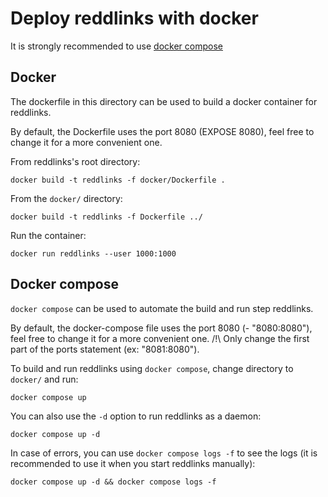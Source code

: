 # Deploy reddlinks with docker

It is strongly recommended to use [docker compose]()

## Docker

The dockerfile in this directory can be used to build a docker container for reddlinks.

By default, the Dockerfile uses the port 8080 (EXPOSE 8080), feel free to change it for a more convenient one.

From reddlinks's root directory:

```console
docker build -t reddlinks -f docker/Dockerfile .
```

From the `docker/` directory:

```console
docker build -t reddlinks -f Dockerfile ../
```

Run the container:

```console
docker run reddlinks --user 1000:1000
```

## Docker compose

`docker compose` can be used to automate the build and run step reddlinks.

By default, the docker-compose file uses the port 8080 (- "8080:8080"), feel free to change it for a more convenient one.
/!\ Only change the first part of the ports statement (ex: "8081:8080").

To build and run reddlinks using `docker compose`, change directory to `docker/` and run:

```console
docker compose up
```

You can also use the `-d` option to run reddlinks as a daemon:

```console
docker compose up -d
```

In case of errors, you can use `docker compose logs -f` to see the logs (it is recommended to use it when you start reddlinks manually):

```console
docker compose up -d && docker compose logs -f
```